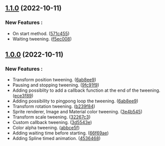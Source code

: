 ## [1.1.0](https://github.com/NazioLT/NTween) (2022-10-11)


### New Features :

* On start method. ([571c455](https://github.com/NazioLT/NTween/commit/571c455678d144676e71c4e44f6220b0c509457c))
* Waiting tweening. ([f5ec008](https://github.com/NazioLT/NTween/commit/f5ec008bcd69bea3f4d61cb9d407acfc3f0da4e3s))



## [1.0.0](https://github.com/NazioLT/NTween/releases/tag/1.0.0) (2022-10-11)


### New Features :

* Transform position tweening. ([6ab8ee9](https://github.com/NazioLT/NTween/commit/6ab8ee99f2ca3caa37deb3018affe04027522856))
* Pausing and stopping tweening. ([9fc91f9](https://github.com/NazioLT/NTween/commit/9fc91f91150573fb5ca4e66046bd4cf43ceea37e))
* Adding possiblity to add a callback function at the end of the tweening. ([ece3f89](https://github.com/NazioLT/NTween/commit/ece3f89b0c92c1d2e91ef9db1bf26d3bb081d177))
* Adding possibility to pingpong loop the tweening. ([6ab8ee9](https://github.com/NazioLT/NTween/commit/6ab8ee99f2ca3caa37deb3018affe04027522856))
* Transform rotation tweening. ([b239f84](https://github.com/NazioLT/NTween/commit/b239f843c2f0e01aad1ee6530544472199925cf7))
* Sprite renderer, Image and Material color tweening. ([3e4b545](https://github.com/NazioLT/NTween/commit/3e4b545702699ee53a5341fdcb9e607e31d62ad9))
* Transform scale tweening. ([32267c3](https://github.com/NazioLT/NTween/commit/32267c3e66aace669fde5b230537a643e3acbaae))
* Custom callback tweening. ([3d5543e](https://github.com/NazioLT/NTween/commit/3d5543e3c161d68d7e0b3036afcd2df232a33ca5))
* Color alpha tweening. ([abbce5f](https://github.com/NazioLT/NTween/commit/abbce5f85f83d1ce1e94ef54dac802148ed87005))
* Adding waiting time before starting. ([66f69ae](https://github.com/NazioLT/NTween/commit/66f69ae72f12e0d1fe47ef3cc3cdc7b0eefead22))
* Adding Spline timed animation. ([4536468](https://github.com/NazioLT/NTween/commit/4536468ed4d516b3897bcf380deeec68e0fb25a1))